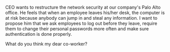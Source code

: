 CEO wants to restructure the network security at our company's Palo Alto office. He feels that when an employee leaves his/her desk, the computer is at risk because anybody can jump in and steal any information.
I want to propose him that we ask employees to log out before they leave, require them to change their personal passwords more often and make sure authentication is done properly.

What do you think my dear co-worker?